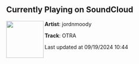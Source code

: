 ## Currently Playing on SoundCloud

[<img align="left" width="100" src="https://i1.sndcdn.com/artworks-VV0wRYSJSwCLO0bF-0Z8SqA-t500x500.jpg">](https://soundcloud.com/jordnmoody/otra)

**Artist**: jordnmoody 

**Track**: OTRA

Last updated at 09/19/2024 10:44
